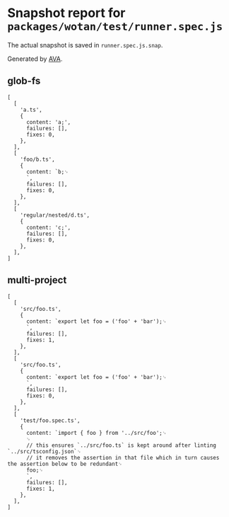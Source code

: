 # Snapshot report for `packages/wotan/test/runner.spec.js`

The actual snapshot is saved in `runner.spec.js.snap`.

Generated by [AVA](https://ava.li).

## glob-fs

    [
      [
        'a.ts',
        {
          content: 'a;',
          failures: [],
          fixes: 0,
        },
      ],
      [
        'foo/b.ts',
        {
          content: `b;␊
          `,
          failures: [],
          fixes: 0,
        },
      ],
      [
        'regular/nested/d.ts',
        {
          content: 'c;',
          failures: [],
          fixes: 0,
        },
      ],
    ]

## multi-project

    [
      [
        'src/foo.ts',
        {
          content: `export let foo = ('foo' + 'bar');␊
          `,
          failures: [],
          fixes: 1,
        },
      ],
      [
        'src/foo.ts',
        {
          content: `export let foo = ('foo' + 'bar');␊
          `,
          failures: [],
          fixes: 0,
        },
      ],
      [
        'test/foo.spec.ts',
        {
          content: `import { foo } from '../src/foo';␊
          ␊
          // this ensures `../src/foo.ts` is kept around after linting  `../src/tsconfig.json`␊
          // it removes the assertion in that file which in turn causes the assertion below to be redundant␊
          foo;␊
          `,
          failures: [],
          fixes: 1,
        },
      ],
    ]
